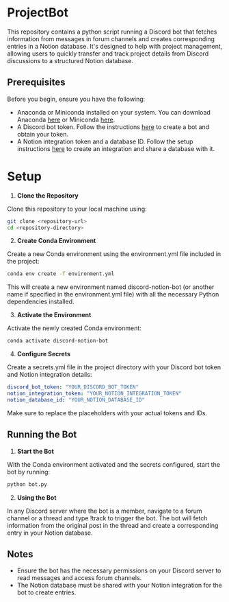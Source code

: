 # ProjectBot

This repository contains a python script running a Discord bot that fetches information from messages in forum channels and creates corresponding entries in a Notion database. It's designed to help with project management, allowing users to quickly transfer and track project details from Discord discussions to a structured Notion database.

## Prerequisites
Before you begin, ensure you have the following:

- Anaconda or Miniconda installed on your system. You can download Anaconda [here](https://www.anaconda.com/products/individual) or Miniconda [here](https://docs.conda.io/en/latest/miniconda.html).
- A Discord bot token. Follow the instructions [here](https://discordpy.readthedocs.io/en/latest/discord.html) to create a bot and obtain your token.
- A Notion integration token and a database ID. Follow the setup instructions [here](https://developers.notion.com/docs/getting-started) to create an integration and share a database with it.

# Setup
1. **Clone the Repository**

Clone this repository to your local machine using:

```sh
git clone <repository-url>
cd <repository-directory>
```

2. **Create Conda Environment**

Create a new Conda environment using the environment.yml file included in the project:

```sh
conda env create -f environment.yml
```

This will create a new environment named discord-notion-bot (or another name if specified in the environment.yml file) with all the necessary Python dependencies installed.

3. **Activate the Environment**

Activate the newly created Conda environment:

```sh
conda activate discord-notion-bot
```

4. **Configure Secrets**

Create a secrets.yml file in the project directory with your Discord bot token and Notion integration details:

```yaml
discord_bot_token: "YOUR_DISCORD_BOT_TOKEN"
notion_integration_token: "YOUR_NOTION_INTEGRATION_TOKEN"
notion_database_id: "YOUR_NOTION_DATABASE_ID"
```

Make sure to replace the placeholders with your actual tokens and IDs.

## Running the Bot
1. **Start the Bot**

With the Conda environment activated and the secrets configured, start the bot by running:

```sh
python bot.py
```


2. **Using the Bot**

In any Discord server where the bot is a member, navigate to a forum channel or a thread and type !track to trigger the bot. The bot will fetch information from the original post in the thread and create a corresponding entry in your Notion database.

## Notes
- Ensure the bot has the necessary permissions on your Discord server to read messages and access forum channels.
- The Notion database must be shared with your Notion integration for the bot to create entries.